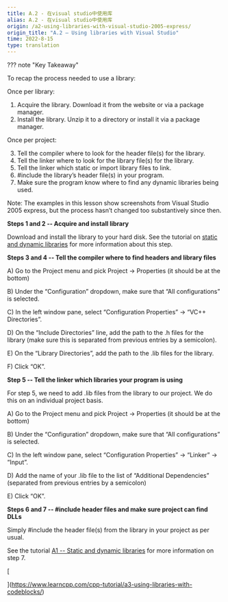 ```yaml
---
title: A.2 - 在visual studio中使用库
alias: A.2 - 在visual studio中使用库
origin: /a2-using-libraries-with-visual-studio-2005-express/
origin_title: "A.2 — Using libraries with Visual Studio"
time: 2022-8-15
type: translation
---
```


??? note "Key Takeaway"


To recap the process needed to use a library:

Once per library:

1.  Acquire the library. Download it from the website or via a package manager.
2.  Install the library. Unzip it to a directory or install it via a package manager.

Once per project:

3.  Tell the compiler where to look for the header file(s) for the library.
4.  Tell the linker where to look for the library file(s) for the library.
5.  Tell the linker which static or import library files to link.
6.  #include the library’s header file(s) in your program.
7.  Make sure the program know where to find any dynamic libraries being used.

Note: The examples in this lesson show screenshots from Visual Studio 2005 express, but the process hasn’t changed too substantively since then.

**Steps 1 and 2 -- Acquire and install library**

Download and install the library to your hard disk. See the tutorial on [static and dynamic libraries](https://www.learncpp.com/cpp-tutorial/a1-static-and-dynamic-libraries/) for more information about this step.

**Steps 3 and 4 -- Tell the compiler where to find headers and library files**

A) Go to the Project menu and pick Project -> Properties (it should be at the bottom)

B) Under the “Configuration” dropdown, make sure that “All configurations” is selected.

C) In the left window pane, select “Configuration Properties” -> “VC++ Directories”.

D) On the “Include Directories” line, add the path to the .h files for the library (make sure this is separated from previous entries by a semicolon).

E) On the “Library Directories”, add the path to the .lib files for the library.

F) Click “OK”.

**Step 5 -- Tell the linker which libraries your program is using**

For step 5, we need to add .lib files from the library to our project. We do this on an individual project basis.

A) Go to the Project menu and pick Project -> Properties (it should be at the bottom)

B) Under the “Configuration” dropdown, make sure that “All configurations” is selected.

C) In the left window pane, select “Configuration Properties” -> “Linker” -> “Input”.

D) Add the name of your .lib file to the list of “Additional Dependencies” (separated from previous entries by a semicolon)

E) Click “OK”.

**Steps 6 and 7 -- #include header files and make sure project can find DLLs**

Simply #include the header file(s) from the library in your project as per usual.

See the tutorial [A1 -- Static and dynamic libraries](https://www.learncpp.com/cpp-tutorial/a1-static-and-dynamic-libraries/) for more information on step 7.

[

](https://www.learncpp.com/cpp-tutorial/a3-using-libraries-with-codeblocks/)